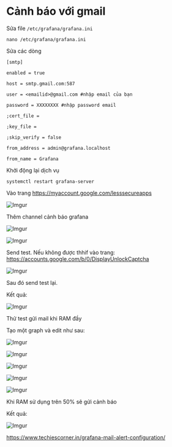 # Cảnh báo với gmail

Sửa file `/etc/grafana/grafana.ini`

    nano /etc/grafana/grafana.ini

Sửa các dòng

```
[smtp]

enabled = true

host = smtp.gmail.com:587

user = <emailid>@gmail.com #nhập email của bạn

password = XXXXXXXX #nhập password email

;cert_file =

;key_file =

;skip_verify = false

from_address = admin@grafana.localhost

from_name = Grafana
```

Khởi động lại dịch vụ

    systemctl restart grafana-server

Vào trang https://myaccount.google.com/lesssecureapps

![Imgur](https://i.imgur.com/eeZsSYa.png)

Thêm channel cảnh báo grafana

![Imgur](https://i.imgur.com/o2UYhCl.png)

![Imgur](https://i.imgur.com/VWk6Rcl.png)

Send test. Nếu không được thhif vào trang: https://accounts.google.com/b/0/DisplayUnlockCaptcha

![Imgur](https://i.imgur.com/psOvuiv.png)

Sau đó send test lại.

Kết quả:

![Imgur](https://i.imgur.com/9GuW4NH.png)

Thử test gửi mail khi RAM đầy

Tạo một graph và edit như sau:

![Imgur](https://i.imgur.com/c4wfISF.png)

![Imgur](https://i.imgur.com/jemdXsz.png)

![Imgur](https://i.imgur.com/8PjQukN.png)

![Imgur](https://i.imgur.com/59FcYk6.png)

![Imgur](https://i.imgur.com/cUSEY0i.png)

Khi RAM sử dụng trên 50% sẽ gửi cảnh báo

Kết quả:

![Imgur](https://i.imgur.com/p1m1oe7.png)

https://www.techiescorner.in/grafana-mail-alert-configuration/